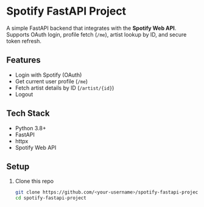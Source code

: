 # Spotify FastAPI Project

A simple FastAPI backend that integrates with the **Spotify Web API**.  
Supports OAuth login, profile fetch (`/me`), artist lookup by ID, and secure token refresh.

## Features
- Login with Spotify (OAuth)
- Get current user profile (`/me`)
- Fetch artist details by ID (`/artist/{id}`)
- Logout

## Tech Stack
- Python 3.8+
- FastAPI
- httpx
- Spotify Web API

## Setup
1. Clone this repo  
   ```bash
   git clone https://github.com/<your-username>/spotify-fastapi-project.git
   cd spotify-fastapi-project
